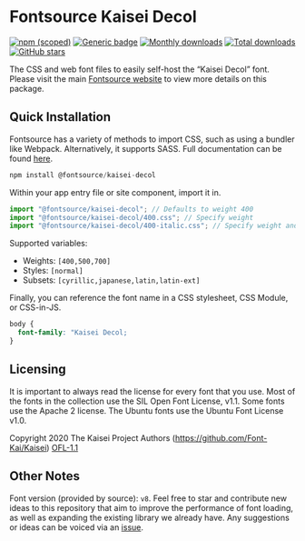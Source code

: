 # Fontsource Kaisei Decol

[![npm (scoped)](https://img.shields.io/npm/v/@fontsource/kaisei-decol?color=brightgreen)](https://www.npmjs.com/package/@fontsource/kaisei-decol) [![Generic badge](https://img.shields.io/badge/fontsource-passing-brightgreen)](https://github.com/fontsource/fontsource) [![Monthly downloads](https://badgen.net/npm/dm/@fontsource/kaisei-decol)](https://github.com/fontsource/fontsource) [![Total downloads](https://badgen.net/npm/dt/@fontsource/kaisei-decol)](https://github.com/fontsource/fontsource) [![GitHub stars](https://img.shields.io/github/stars/fontsource/fontsource.svg?style=social&label=Star)](https://github.com/fontsource/fontsource/stargazers)

The CSS and web font files to easily self-host the “Kaisei Decol” font. Please visit the main [Fontsource website](https://fontsource.org/fonts/kaisei-decol) to view more details on this package.

## Quick Installation

Fontsource has a variety of methods to import CSS, such as using a bundler like Webpack. Alternatively, it supports SASS. Full documentation can be found [here](https://fontsource.org/docs/introduction).

```javascript
npm install @fontsource/kaisei-decol
```

Within your app entry file or site component, import it in.

```javascript
import "@fontsource/kaisei-decol"; // Defaults to weight 400
import "@fontsource/kaisei-decol/400.css"; // Specify weight
import "@fontsource/kaisei-decol/400-italic.css"; // Specify weight and style

```

Supported variables:
- Weights: `[400,500,700]`
- Styles: `[normal]`
- Subsets: `[cyrillic,japanese,latin,latin-ext]`

Finally, you can reference the font name in a CSS stylesheet, CSS Module, or CSS-in-JS.

```css
body {
  font-family: "Kaisei Decol;
}
```

## Licensing
It is important to always read the license for every font that you use.
Most of the fonts in the collection use the SIL Open Font License, v1.1. Some fonts use the Apache 2 license. The Ubuntu fonts use the Ubuntu Font License v1.0.

Copyright 2020 The Kaisei Project Authors (https://github.com/Font-Kai/Kaisei)
[OFL-1.1](http://scripts.sil.org/OFL)

## Other Notes
Font version (provided by source): `v8`.
Feel free to star and contribute new ideas to this repository that aim to improve the performance of font loading, as well as expanding the existing library we already have. Any suggestions or ideas can be voiced via an [issue](https://github.com/fontsource/fontsource/issues).